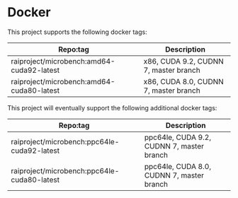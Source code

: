 # Docker

This project supports the following docker tags:

| Repo:tag | Description |
|-|-|
| raiproject/microbench:amd64-cuda92-latest | x86, CUDA 9.2, CUDNN 7, master branch |
| raiproject/microbench:amd64-cuda80-latest | x86, CUDA 8.0, CUDNN 7, master branch |

This project will eventually support the following additional docker tags:

| Repo:tag | Description |
|-|-|
| raiproject/microbench:ppc64le-cuda92-latest | ppc64le, CUDA 9.2, CUDNN 7, master branch |
| raiproject/microbench:ppc64le-cuda80-latest | ppc64le, CUDA 8.0, CUDNN 7, master branch |